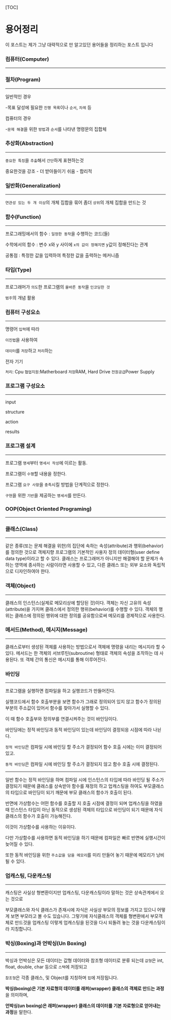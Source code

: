 [TOC]

# 용어정리

이 포스트는 제가 그냥 대략적으로 만 알고있던 용어들을 정리하는 포스트 입니다



### 컴퓨터(Computer)

----



### 절차(Program)

----

일반적인 경우

-목표 달성에 필요한 `진행 목록`이나 `순서`, `차례` 등

컴퓨터의 경우

-`문제 해결`을 위한 `방법`과 `순서`를 나타낸 명령문의 집합체



### 추상화(Abstraction)

---

`중요한 특징`을 `추출`해서 `간단`하게 표현하는것

중요한것을 강조 - 더 받아들이기 쉬움 - 합리적



### 일반화(Generalization)

---

`연관성 있는 두 개 이상`의 개체 집합을 묶어 좀더 `상위`의 개체 집합을 만드는 것



### 함수(Function)

---

프로그래밍에서의 함수 : `일정한 동작`을 수행하는 코드(들)

수학에서의 함수 : 변수 x와 y 사이에 `x의 값이 정해지면` y값이 정해진다는 관계

공통점 : 특정한 값을 입력하여 특정한 값을 출력하는 메커니즘



### 타입(Type)

---

프로그래머가 `의도`한 프로그램의 `올바른 동작`을 `인코딩한 것`

`범주`의 개념 활용



### 컴퓨터 구성요소

---

명령어 `입력`에 따라

`이진법`을 사용하여

`데이터`를 `저장`하고 `처리`하는

전자 기기



`처리`: Cpu `협업지원`:Matherboard `저장`RAM, Hard Drive `전원공급`Power Supply



### 프로그램 구성요소

---

input

structure

action

results

### 프로그램 설계

---

프로그램 `명세`부터 `명세서 작성`에 이르는 활동.

프로그램이 `수행`할 내용을 정한다.

프로그램 `요구 사항`을 `충족`시킬 방법을 단계적으로 정한다.

`구현`을 위한 `기반`을 제공하는 `명세서`를 만든다.



### OOP(Object Oriented Programing)

---



### 클래스(Class) 

---

 같은 종류(또는 문제 해결을 위한)의 집단에 속하는 속성(attribute)과 행위(behavior)를 정의한 것으로 객체지향 프로그램의 기본적인 사용자 정의 데이터형(user define data type)이라고 할 수 있다. 클래스는 프로그래머가 아니지만 해결해야 할 문제가 속하는 영역에 종사하는 사람이라면 사용할 수 있고, 다른 클래스 또는 외부 요소와 독립적으로 디자인하여야 한다.



### 객체(Object) 

---

클래스의 인스턴스(실제로 메모리상에 할당된 것)이다. 객체는 자신 고유의 속성(attribute)을 가지며 클래스에서 정의한 행위(behavior)를 수행할 수 있다. 객체의 행위는 클래스에 정의된 행위에 대한 정의를 공유함으로써 메모리를 경제적으로 사용한다.



### 메서드(Method), 메시지(Message) 

---

클래스로부터 생성된 객체를 사용하는 방법으로서 객체에 명령을 내리는 메시지라 할 수 있다. 메서드는 한 객체의 서브루틴(subroutine) 형태로 객체의 속성을 조작하는 데 사용된다. 또 객체 간의 통신은 메시지를 통해 이루어진다.



### 바인딩

---

프로그램을 실행하면 컴파일을 하고 실행코드가 만들어진다.

실행코드에서 함수 호출부분을 보면 함수가 그래로 정의되어 있지 않고 함수가 정의된 부분의 주소값이 있어서 함수를 찾아가서 실행할 수 있다.

이 때 함수 호출부와 정의부를 연결시켜주는 것이 바인딩이다.

바인딩에는 정적 바인딩과 동적 바인딩이 있는데 바인딩이 결정되응 시점에 따라 나뉜다.

`정적 바인딩`은 컴파일 시에 바인딩 할 주소가 결정되어 함수 호출 시에는 이미 결정되어 있고.

`동적 바인딩`은 컴파일 시에 바인딩 할 주소가 결정되지 않고 함수 호출 시에 결정된다.

---

일반 함수는 정적 바인딩을 하며 컴파일 시에 인스턴스의 타입에 따라 바인딩 될 주소가 결정되기 때문에 클래스를 상속받아 함수를 재정의 하고 업캐스팅을 하여도 부모클래스의 타입으로 바인딩이 되기 깨문에 부모 클래스의 함수가 호출이 된다.

반면에 가상함수는 어떤 함수를 호출할 지 호출 시점에 결정이 되며 업캐스팅을 하였을 때 인스턴스 타입이 아닌 동적으로 생성된 객체의 타입으로 바인딩이 되기 때문에 자식 클래스의 함수가 호출이 가능해진다.

이것이 가상함수를 사용하는 이유이다.

다만 가상함수를 사용하면 동적 바인딩을 하기 때문에 컴파일은 빠르 반면에 실행시간이 늦어질 수 있다.

또한 동적 바인딩을 위한 `주소값을 담을 메모리`를 미리 만들어 놓기 때문에 메모리가 낭비될 수 있다.



### 업캐스팅, 다운캐스팅

---

캐스팅은 사실상 형변환이지만 업캐스팅, 다운캐스팅이라 말하는 것은 상속관계에서 오는 것으로

부모클래스와 자식 클래스가 존재시에 자식은 사실상 부모의 정보를 가지고 있으니 어떻게 보면 부모라고 볼 수도 있습니다.  그렇기에 자식클래스의 객체를 형변환에서 부모객체로 만드것을 업캐스팅 이렇게 업캐스팅을 된것을 다시 되돌려 놓는 것을 다운캐스팅이라 지칭합니다.



### 박싱(Boxing)과 언박싱(Un Boxing)

---

박싱과 언박싱은 모든 데이터는 값형 데이터와 참조형 데이터로 분류 되는데 `값형`은 int, float, double, char 등으로 `스택`에 저장되고 

`참조형`은 각종 클래스, 및 Object를 지칭하며 `힙`에 저장됩니다.

**박싱(boxing)은 기본 자료형의 데이터를 래퍼(wrapper) 클래스의 객체로 만드는 과정**을 의미하며,

**언박싱(un** **boxing)은 래퍼(wrapper) 클래스의 데이터를 기본 자료형으로 얻어내는 과정**을 말한다.





